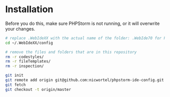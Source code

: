 # Installation

Before you do this, make sure PHPStorm is not running, or it will overwrite your changes.

```bash
# replace .WebIdeXX with the actual name of the folder: .WebIde70 for PHPStorm 7, .WebIde80 for PHPStorm 8.
cd ~/.WebIdeXX/config

# remove the files and folders that are in this repository
rm -r codestyles/
rm -r fileTemplates/
rm -r inspection/

git init
git remote add origin git@github.com:nicwortel/phpstorm-ide-config.git
git fetch
git checkout -t origin/master
```
